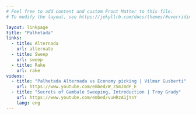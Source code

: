 ```yaml
---
# Feel free to add content and custom Front Matter to this file.
# To modify the layout, see https://jekyllrb.com/docs/themes/#overriding-theme-defaults

layout: linkpage
title: "Palhetada"
links:
  - title: Alternada
    url: alternate
  - title: Sweep
    url: sweep
  - title: Rake
    url: rake
videos:
  - title: "Palhetada Alternada vs Economy picking | Vilmar Gusberti"
    url: https://www.youtube.com/embed/W_z5mJmdF_E
  - title: "Secrets of Gambale Sweeping, Introduction | Troy Grady"
    url: https://www.youtube.com/embed/vuHRzA1jYsY
    lang: eng
---
```


